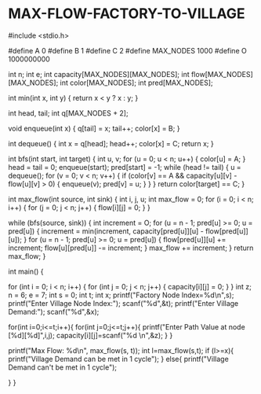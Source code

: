 # MAX-FLOW-FACTORY-TO-VILLAGE
#include <stdio.h>

#define A 0
#define B 1
#define C 2
#define MAX_NODES 1000
#define O 1000000000

int n;
int e;
int capacity[MAX_NODES][MAX_NODES];
int flow[MAX_NODES][MAX_NODES];
int color[MAX_NODES];
int pred[MAX_NODES];

int min(int x, int y)
{
  return x < y ? x : y;
}

int head, tail;
int q[MAX_NODES + 2];

void enqueue(int x)
{
  q[tail] = x;
  tail++;
  color[x] = B;
}

int dequeue()
{
  int x = q[head];
  head++;
  color[x] = C;
  return x;
}

int bfs(int start, int target)
{
  int u, v;
  for (u = 0; u < n; u++)
  {
    color[u] = A;
  }
  head = tail = 0;
  enqueue(start);
  pred[start] = -1;
  while (head != tail)
  {
    u = dequeue();
    for (v = 0; v < n; v++)
    {
      if (color[v] == A && capacity[u][v] - flow[u][v] > 0)
      {
        enqueue(v);
        pred[v] = u;
      }
    }
  }
  return color[target] == C;
}

int max_flow(int source, int sink)
{
  int i, j, u;
  int max_flow = 0;
  for (i = 0; i < n; i++)
  {
    for (j = 0; j < n; j++)
    {
      flow[i][j] = 0;
    }
  }

  while (bfs(source, sink))
  {
    int increment = O;
    for (u = n - 1; pred[u] >= 0; u = pred[u])
    {
      increment = min(increment, capacity[pred[u]][u] - flow[pred[u]][u]);
    }
    for (u = n - 1; pred[u] >= 0; u = pred[u])
    {
      flow[pred[u]][u] += increment;
      flow[u][pred[u]] -= increment;
    }
    max_flow += increment;
  }
  return max_flow;
}

int main()
{

  for (int i = 0; i < n; i++)
  {
    for (int j = 0; j < n; j++)
    {
      capacity[i][j] = 0;
    }
  }
  int z;
  n = 6;
  e = 7;
  int s = 0;
  int t;
  int x;
  printf("Factory Node Index=%d\n",s);
  printf("Enter Village Node Index:");
  scanf("%d",&t);
  printf("Enter Village Demand:");
  scanf("%d",&x);

  for(int i=0;i<=t;i++){
    for(int j=0;j<=t;j++){
        printf("Enter Path Value at node [%d][%d]",i,j);
        capacity[i][j]=scanf("%d \n",&z);
    }
  }



  printf("Max Flow: %d\n", max_flow(s, t));
  int l=max_flow(s,t);
  if (l>=x){
    printf("Village Demand can be met in 1 cycle");
  }
  else{
    printf("Village Demand can't be met in 1 cycle");

  }
}
